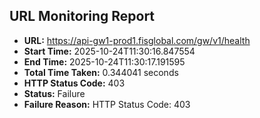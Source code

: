 ## URL Monitoring Report

- **URL:** https://api-gw1-prod1.fisglobal.com/gw/v1/health
- **Start Time:** 2025-10-24T11:30:16.847554
- **End Time:** 2025-10-24T11:30:17.191595
- **Total Time Taken:** 0.344041 seconds
- **HTTP Status Code:** 403
- **Status:** Failure
- **Failure Reason:** HTTP Status Code: 403
